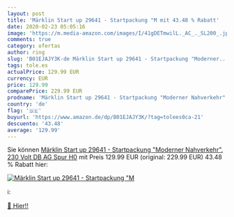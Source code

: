 ```yaml
---
layout: post
title: 'Märklin Start up 29641 - Startpackung "M mit 43.48 % Rabatt'
date: 2020-02-23 05:05:16
image: 'https://m.media-amazon.com/images/I/41gDETmwilL._AC_._SL200_.jpg'
comments: true
category: ofertas
author: ring
slug: 'B01EJAJY3K-de Märklin Start up 29641 - Startpackung "Moderner...'
tags: tole.es
actualPrice: 129.99 EUR
currency: EUR
price: 129.99
comparePrice: 229.99 EUR
prodname: 'Märklin Start up 29641 - Startpackung "Moderner Nahverkehr". 230 Volt  DB AG  Spur  H0'
country: 'de'
flag: '🇩🇪'
buyurl: 'https://www.amazon.de/dp/B01EJAJY3K/?tag=tolees0ca-21'
descuento: '43.48'
average: '129.99'
---
```


Sie können [Märklin Start up 29641 - Startpackung "Moderner Nahverkehr". 230 Volt  DB AG  Spur  H0](https://www.amazon.de/dp/B01EJAJY3K/?tag=tolees0ca-21) mit Preis 129.99 EUR (original: 229.99 EUR) 43.48 % Rabatt hier:

[![Märklin Start up 29641 - Startpackung "M](https://m.media-amazon.com/images/I/41gDETmwilL._AC_._SL200_.jpg)](https://www.amazon.de/dp/B01EJAJY3K/?tag=tolees0ca-21)

ℹ️:


[🛒 Hier!!](https://www.amazon.de/dp/B01EJAJY3K/?tag=tolees0ca-21)
